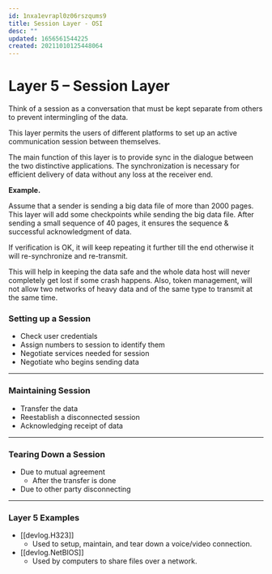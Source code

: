```yaml
---
id: 1nxa1evrapl0z06rszqums9
title: Session Layer - OSI
desc: ""
updated: 1656561544225
created: 20211010125448064
---
```


# Layer 5 – Session Layer

Think of a session as a conversation that must be kept separate from others to prevent intermingling of the data.

This layer permits the users of different platforms to set up an active communication session between themselves.

The main function of this layer is to provide sync in the dialogue between the two distinctive applications. The synchronization is necessary for efficient delivery of data without any loss at the receiver end.

**Example.**

Assume that a sender is sending a big data file of more than 2000 pages. This layer will add some checkpoints while sending the big data file. After sending a small sequence of 40 pages, it ensures the sequence & successful acknowledgment of data.

If verification is OK, it will keep repeating it further till the end otherwise it will re-synchronize and re-transmit.

This will help in keeping the data safe and the whole data host will never completely get lost if some crash happens. Also, token management, will not allow two networks of heavy data and of the same type to transmit at the same time.

### Setting up a Session

- Check user credentials
- Assign numbers to session to identify them
- Negotiate services needed for session
- Negotiate who begins sending data

---

### Maintaining Session

- Transfer the data
- Reestablish a disconnected session
- Acknowledging receipt of data

---

### Tearing Down a Session

- Due to mutual agreement
  - After the transfer is done
- Due to other party disconnecting

---

### Layer 5 Examples

- [[devlog.H323]]
  - Used to setup, maintain, and tear down a voice/video connection.
- [[devlog.NetBIOS]]
  - Used by computers to share files over a network.
